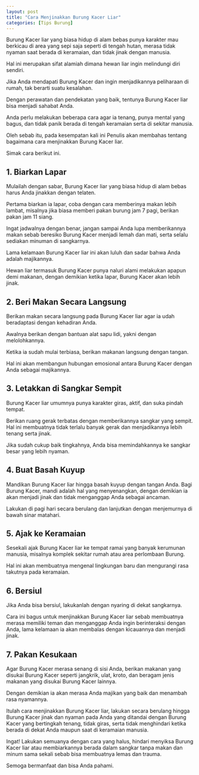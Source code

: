 ```yaml
---
layout: post
title: "Cara Menjinakkan Burung Kacer Liar"
categories: [Tips Burung]
---
```


Burung Kacer liar yang biasa hidup di alam bebas punya karakter mau berkicau di area yang sepi saja seperti di tengah hutan, merasa tidak nyaman saat berada di keramaian, dan tidak jinak dengan manusia.

Hal ini merupakan sifat alamiah dimana hewan liar ingin melindungi diri sendiri.

Jika Anda mendapati Burung Kacer dan ingin menjadikannya peliharaan di rumah, tak berarti suatu kesalahan.

Dengan perawatan dan pendekatan yang baik, tentunya Burung Kacer liar bisa menjadi sahabat Anda.

Anda perlu melakukan beberapa cara agar ia tenang, punya mental yang bagus, dan tidak panik berada di tengah keramaian serta di sekitar manusia.

Oleh sebab itu, pada kesempatan kali ini Penulis akan membahas tentang bagaimana cara menjinakkan Burung Kacer liar.

Simak cara berikut ini.

## 1. Biarkan Lapar

Mulailah dengan sabar, Burung Kacer liar yang biasa hidup di alam bebas harus Anda jinakkan dengan telaten.

Pertama biarkan ia lapar, coba dengan cara memberinya makan lebih lambat, misalnya jika biasa memberi pakan burung jam 7 pagi, berikan pakan jam 11 siang.

Ingat jadwalnya dengan benar, jangan sampai Anda lupa memberikannya makan sebab beresiko Burung Kacer menjadi lemah dan mati, serta selalu sediakan minuman di sangkarnya.

Lama kelamaan Burung Kacer liar ini akan luluh dan sadar bahwa Anda adalah majikannya.

Hewan liar termasuk Burung Kacer punya naluri alami melakukan apapun demi makanan, dengan demikian ketika lapar, Burung Kacer akan lebih jinak.

## 2. Beri Makan Secara Langsung

Berikan makan secara langsung pada Burung Kacer liar agar ia udah beradaptasi dengan kehadiran Anda.

Awalnya berikan dengan bantuan alat sapu lidi, yakni dengan melolohkannya.

Ketika ia sudah mulai terbiasa, berikan makanan langsung dengan tangan.

Hal ini akan membangun hubungan emosional antara Burung Kacer dengan Anda sebagai majikannya.

## 3. Letakkan di Sangkar Sempit

Burung Kacer liar umumnya punya karakter giras, aktif, dan suka pindah tempat.

Berikan ruang gerak terbatas dengan memberikannya sangkar yang sempit. Hal ini membuatnya tidak terlalu banyak gerak dan menjadikannya lebih tenang serta jinak.

Jika sudah cukup baik tingkahnya, Anda bisa memindahkannya ke sangkar besar yang lebih nyaman.

## 4. Buat Basah Kuyup

Mandikan Burung Kacer liar hingga basah kuyup dengan tangan Anda. Bagi Burung Kacer, mandi adalah hal yang menyenangkan, dengan demikian ia akan menjadi jinak dan tidak menganggap Anda sebagai ancaman.

Lakukan di pagi hari secara berulang dan lanjutkan dengan menjemurnya di bawah sinar matahari.

## 5. Ajak ke Keramaian

Sesekali ajak Burung Kacer liar ke tempat ramai yang banyak kerumunan manusia, misalnya komplek sekitar rumah atau area perlombaan Burung.

Hal ini akan membuatnya mengenal lingkungan baru dan mengurangi rasa takutnya pada keramaian.

## 6. Bersiul

Jika Anda bisa bersiul, lakukanlah dengan nyaring di dekat sangkarnya.

Cara ini bagus untuk menjinakkan Burung Kacer liar sebab membuatnya merasa memiliki teman dan menganggap Anda ingin berinteraksi dengan Anda, lama kelamaan ia akan membalas dengan kicauannya dan menjadi jinak.

## 7. Pakan Kesukaan

Agar Burung Kacer merasa senang di sisi Anda, berikan makanan yang disukai Burung Kacer seperti jangkrik, ulat, kroto, dan beragam jenis makanan yang disukai Burung Kacer lainnya.

Dengan demikian ia akan merasa Anda majikan yang baik dan menambah rasa nyamannya.

Itulah cara menjinakkan Burung Kacer liar, lakukan secara berulang hingga Burung Kacer jinak dan nyaman pada Anda yang ditandai dengan Burung Kacer yang bertingkah tenang, tidak giras, serta tidak menghindari ketika berada di dekat Anda maupun saat di keramaian manusia.

Ingat! Lakukan semuanya dengan cara yang halus, hindari menyiksa Burung Kacer liar atau membiarkannya berada dalam sangkar tanpa makan dan minum sama sekali sebab bisa membuatnya lemas dan trauma.

Semoga bermanfaat dan bisa Anda pahami.